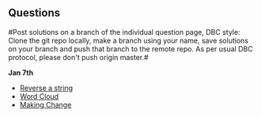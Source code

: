 ## Questions

#Post solutions on a branch of the individual question page, DBC style: Clone the git repo locally, make a branch using your name, save solutions on your branch and push that branch to the remote repo. As per usual DBC protocol, please don't push origin master.#

**Jan 7th**

- [Reverse a string](https://github.com/adowns01/Intro-to-Whiteboarding-DBC/blob/master/questions/reverse-a-string.md)
- [Word Cloud](https://github.com/adowns01/Intro-to-Whiteboarding-DBC/blob/master/questions/word-cloud.md)
- [Making Change](https://github.com/adowns01/Intro-to-Whiteboarding-DBC/blob/master/questions/making-change.md)


